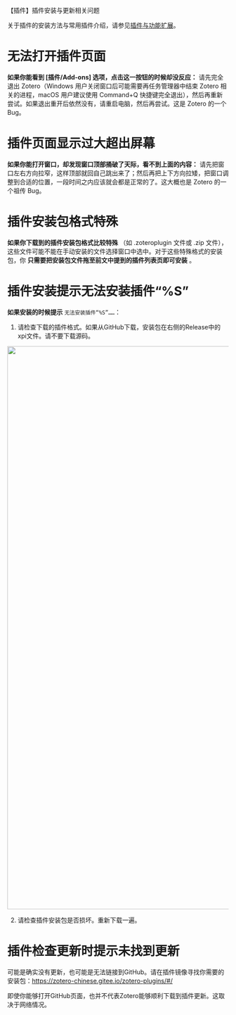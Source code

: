 【插件】插件安装与更新相关问题

关于插件的安装方法与常用插件介绍，请参见[插件与功能扩展](https://zotero.yuque.com/books/share/93bfca90-00d8-4228-8d3a-305863c70f50/addons)。

# 无法打开插件页面

**如果你能看到 \[插件/Add-ons\] 选项，点击这一按钮的时候却没反应：** 请先完全退出 Zotero（Windows 用户关闭窗口后可能需要再任务管理器中结束 Zotero 相关的进程，macOS 用户建议使用 Command+Q 快捷键完全退出），然后再重新尝试。如果退出重开后依然没有，请重启电脑，然后再尝试。这是 Zotero 的一个 Bug。

# 插件页面显示过大超出屏幕

**如果你能打开窗口，却发现窗口顶部捅破了天际，看不到上面的内容：** 请先把窗口左右方向拉窄，这样顶部就回自己跳出来了；然后再把上下方向拉矮，把窗口调整到合适的位置，一段时间之内应该就会都是正常的了。这大概也是 Zotero 的一个祖传 Bug。

# 插件安装包格式特殊

**如果你下载到的插件安装包格式比较特殊** （如 .zoteroplugin 文件或 .zip 文件），这些文件可能不能在手动安装的文件选择窗口中选中。对于这些特殊格式的安装包，你 **只需要把安装包文件拖至前文中提到的插件列表页即可安装** 。

# 插件安装提示无法安装插件“%S”

**如果安装的时候提示**  `无法安装插件“%S”……`：

1.  请检查下载的插件格式。如果从GitHub下载，安装包在右侧的Release中的xpi文件。请不要下载源码。

<img src="https://cdn.nlark.com/yuque/0/2022/png/32594373/1662209808230-649721e2-9138-4948-b661-2f0651607432.png" width="1280" id="ud5f9c661" class="ne-image">

2.  请检查插件安装包是否损坏。重新下载一遍。

# 插件检查更新时提示未找到更新

可能是确实没有更新，也可能是无法链接到GitHub。请在插件镜像寻找你需要的安装包：https://zotero-chinese.gitee.io/zotero-plugins/#/

即使你能够打开GitHub页面，也并不代表Zotero能够顺利下载到插件更新。这取决于网络情况。